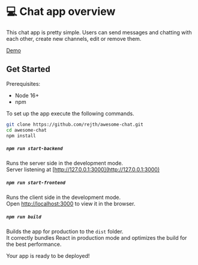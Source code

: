 # 💻 Chat app overview

This chat app is pretty simple. Users can send messages and chatting with each other, create new channels, edit or remove them.

[Demo](https://ilyakirsanov-react-chat-app.herokuapp.com/)

## Get Started

Prerequisites:

- Node 16+
- npm

To set up the app execute the following commands.

```bash
git clone https://github.com/rejth/awesome-chat.git
cd awesome-chat
npm install
```

##### `npm run start-backend`

Runs the server side in the development mode.\
Server listening at [http://127.0.0.1:3000](http://127.0.0.1:3000)

##### `npm run start-frontend`

Runs the client side in the development mode.\
Open [http://localhost:3000](http://localhost:3000) to view it in the browser.

##### `npm run build`

Builds the app for production to the `dist` folder.\
It correctly bundles React in production mode and optimizes the build for the best performance.

Your app is ready to be deployed!
